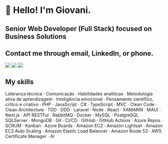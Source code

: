 # 👋 Hello! I'm Giovani.
## Senior Web Developer (Full Stack) focused on Business Solutions

## Contact me through email, LinkedIn, or phone.

<div>
<a href = "mailto:giovanepessoa@live.com"><img src="https://img.shields.io/badge/Microsoft_Outlook-0078D4?style=for-the-badge&logo=microsoft-outlook&logoColor=white" target="_blank"></a>
<a href="https://www.linkedin.com/in/giovanipessoa" target="_blank"><img src="https://img.shields.io/badge/-LinkedIn-%230077B5?style=for-the-badge&logo=linkedin&logoColor=white" target="_blank"></a>
<a href="https://wa.me/5511950658489?text=Ol%C3%A1%2C+Giovane+Pessoa." target="_blank"><img src="https://img.shields.io/badge/WhatsApp-25D366?style=for-the-badge&logo=whatsapp&logoColor=white" target="_blank"></a>   
</div>

## My skills

Liderança técnica · Comunicação · Habilidades analíticas · Metodologia ativa de aprendizagem · Inteligência emocional · Pensamento científico, crítico e criativo · PHP · JavaScript · C# · TypeScript · MVC · Clean Code · Clean Architecture · TDD · DDD · Laravel · Node · React · XAMARIN · MAUI · Next.js · API RESTFul · RabbitMQ · Docker · MySQL · PostgreSQL · SQLServer · MongoDB · Git · CI/CD · GitHub · GitHub Actions · Azure Repos · SCRUM · Kanban · Azure Boards · Amazon EC2 · Amazon Lightsail · Amazon EC2 Auto Scaling · Amazon Elastic Load Balancer · Amazon Route 53 · AWS Certificate Manager · AI
